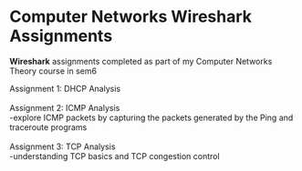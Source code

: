 # Computer Networks Wireshark Assignments

**Wireshark** assignments completed as part of my Computer Networks Theory course in sem6  

Assignment 1: DHCP Analysis     
<br>
Assignment 2: ICMP Analysis     
                  -explore ICMP packets by capturing the packets generated by the Ping and traceroute programs    
<br>
Assignment 3: TCP Analysis     
                  -understanding TCP basics and TCP congestion control    

